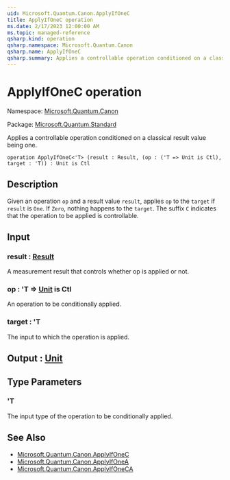 ```yaml
---
uid: Microsoft.Quantum.Canon.ApplyIfOneC
title: ApplyIfOneC operation
ms.date: 2/17/2023 12:00:00 AM
ms.topic: managed-reference
qsharp.kind: operation
qsharp.namespace: Microsoft.Quantum.Canon
qsharp.name: ApplyIfOneC
qsharp.summary: Applies a controllable operation conditioned on a classical result value being one.
---
```


# ApplyIfOneC operation

Namespace: [Microsoft.Quantum.Canon](xref:Microsoft.Quantum.Canon)

Package: [Microsoft.Quantum.Standard](https://nuget.org/packages/Microsoft.Quantum.Standard)


Applies a controllable operation conditioned on a classical result value being one.

```qsharp
operation ApplyIfOneC<'T> (result : Result, (op : ('T => Unit is Ctl), target : 'T)) : Unit is Ctl
```


## Description

Given an operation `op` and a result value `result`, applies `op` to the `target`if `result` is `One`. If `Zero`, nothing happens to the `target`.The suffix `C` indicates that the operation to be applied is controllable.

## Input

### result : [Result](xref:microsoft.quantum.qsharp.valueliterals#result-literal)

A measurement result that controls whether op is applied or not.


### op : 'T => [Unit](xref:microsoft.quantum.qsharp.valueliterals#unit-literal)  is Ctl

An operation to be conditionally applied.


### target : 'T

The input to which the operation is applied.



## Output : [Unit](xref:microsoft.quantum.qsharp.valueliterals#unit-literal)



## Type Parameters

### 'T

The input type of the operation to be conditionally applied.

## See Also

- [Microsoft.Quantum.Canon.ApplyIfOneC](xref:Microsoft.Quantum.Canon.ApplyIfOneC)
- [Microsoft.Quantum.Canon.ApplyIfOneA](xref:Microsoft.Quantum.Canon.ApplyIfOneA)
- [Microsoft.Quantum.Canon.ApplyIfOneCA](xref:Microsoft.Quantum.Canon.ApplyIfOneCA)